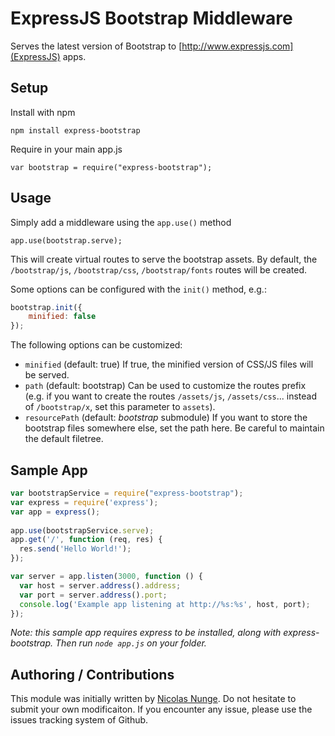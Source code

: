 # ExpressJS Bootstrap Middleware

Serves the latest version of Bootstrap to [http://www.expressjs.com](ExpressJS) apps.

## Setup

Install with npm

	npm install express-bootstrap
	
Require in your main app.js

	var bootstrap = require("express-bootstrap");

## Usage

Simply add a middleware using the `app.use()` method

	app.use(bootstrap.serve);
	
This will create virtual routes to serve the bootstrap assets. By default, the `/bootstrap/js`, `/bootstrap/css`, `/bootstrap/fonts` routes will be created. 

Some options can be configured with the `init()` method, e.g.:

```javascript
bootstrap.init({
	minified: false
}); 
```

The following options can be customized:

* `minified` (default: true) If true, the minified version of CSS/JS files will be served.
* `path` (default: bootstrap) Can be used to customize the routes prefix (e.g. if you want to create the routes `/assets/js`, `/assets/css`... instead of `/bootstrap/x`, set this parameter to `assets`).
* `resourcePath` (default: _bootstrap_ submodule) If you want to store the bootstrap files somewhere else, set the path here. Be careful to maintain the default filetree. 

## Sample App

```javascript
var bootstrapService = require("express-bootstrap");
var express = require('express');
var app = express();
	
app.use(bootstrapService.serve);
app.get('/', function (req, res) {
  res.send('Hello World!');
});

var server = app.listen(3000, function () {
  var host = server.address().address;
  var port = server.address().port;
  console.log('Example app listening at http://%s:%s', host, port);
});
```

_Note: this sample app requires express to be installed, along with express-bootstrap. Then run `node app.js` on your folder._

## Authoring / Contributions

This module was initially written by [Nicolas Nunge](http://www.nikkow.eu). Do not hesitate to submit your own modificaiton. If you encounter any issue, please use the issues tracking system of Github.